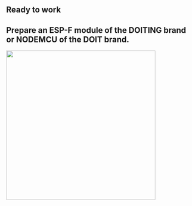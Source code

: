 ## Ready to work
## Prepare an ESP-F module of the DOITING brand or NODEMCU of the DOIT brand.

   <img src="../README_IMAGE/1.png" width="400" />

